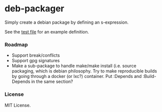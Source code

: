 # deb-packager

Simply create a debian package by defining an s-expression.

See the [test file](t/deb-packager.lisp) for an example definition.


### Roadmap

- Support break/conflicts
- Support gpg signatures
- Make a sub-package to handle make/make install (i.e. source
packaging, which is debian philosophy. Try to make reproducible builds
by going through a docker (or lxc?) container. Put :Depends and
:Build-Depends in the same section?

### License

MIT License.
